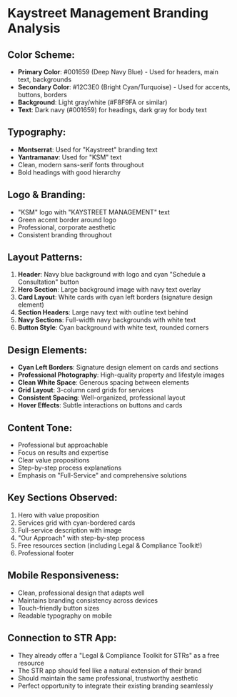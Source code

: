 # Kaystreet Management Branding Analysis

## Color Scheme:
- **Primary Color**: #001659 (Deep Navy Blue) - Used for headers, main text, backgrounds
- **Secondary Color**: #12C3E0 (Bright Cyan/Turquoise) - Used for accents, buttons, borders
- **Background**: Light gray/white (#F8F9FA or similar)
- **Text**: Dark navy (#001659) for headings, dark gray for body text

## Typography:
- **Montserrat**: Used for "Kaystreet" branding text
- **Yantramanav**: Used for "KSM" text
- Clean, modern sans-serif fonts throughout
- Bold headings with good hierarchy

## Logo & Branding:
- "KSM" logo with "KAYSTREET MANAGEMENT" text
- Green accent border around logo
- Professional, corporate aesthetic
- Consistent branding throughout

## Layout Patterns:
1. **Header**: Navy blue background with logo and cyan "Schedule a Consultation" button
2. **Hero Section**: Large background image with navy text overlay
3. **Card Layout**: White cards with cyan left borders (signature design element)
4. **Section Headers**: Large navy text with outline text behind
5. **Navy Sections**: Full-width navy backgrounds with white text
6. **Button Style**: Cyan background with white text, rounded corners

## Design Elements:
- **Cyan Left Borders**: Signature design element on cards and sections
- **Professional Photography**: High-quality property and lifestyle images
- **Clean White Space**: Generous spacing between elements
- **Grid Layout**: 3-column card grids for services
- **Consistent Spacing**: Well-organized, professional layout
- **Hover Effects**: Subtle interactions on buttons and cards

## Content Tone:
- Professional but approachable
- Focus on results and expertise
- Clear value propositions
- Step-by-step process explanations
- Emphasis on "Full-Service" and comprehensive solutions

## Key Sections Observed:
1. Hero with value proposition
2. Services grid with cyan-bordered cards
3. Full-service description with image
4. "Our Approach" with step-by-step process
5. Free resources section (including Legal & Compliance Toolkit!)
6. Professional footer

## Mobile Responsiveness:
- Clean, professional design that adapts well
- Maintains branding consistency across devices
- Touch-friendly button sizes
- Readable typography on mobile

## Connection to STR App:
- They already offer a "Legal & Compliance Toolkit for STRs" as a free resource
- The STR app should feel like a natural extension of their brand
- Should maintain the same professional, trustworthy aesthetic
- Perfect opportunity to integrate their existing branding seamlessly

